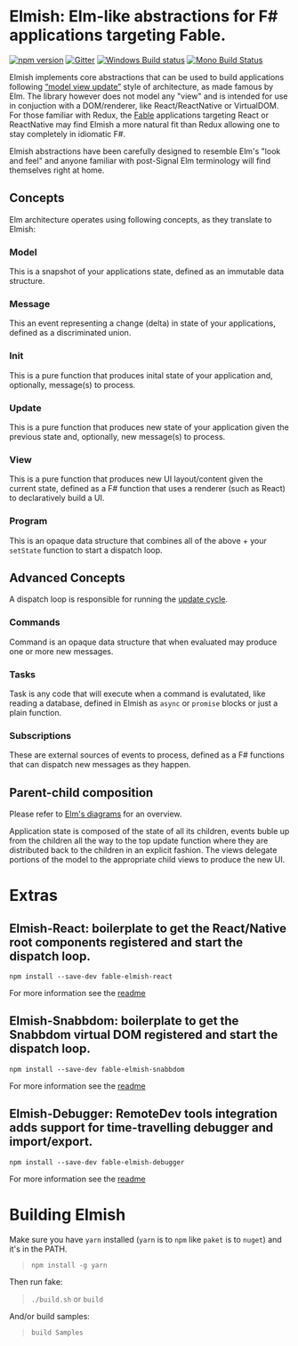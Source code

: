 Elmish: Elm-like abstractions for F# applications targeting Fable.
=======

[![npm version](https://badge.fury.io/js/fable-elmish.svg)](https://badge.fury.io/js/fable-elmish)
[![Gitter](https://badges.gitter.im/gitterHQ/gitter.svg)](https://gitter.im/fable-compiler/Fable)
[![Windows Build status](https://ci.appveyor.com/api/projects/status/fdb2fxf2h9bd719r?svg=true)](https://ci.appveyor.com/project/et1975/fable-elmish)
[![Mono Build Status](https://travis-ci.org/fable-compiler/fable-elmish.svg "Mono Build Status")](https://travis-ci.org/fable-compiler/fable-elmish)


Elmish implements core abstractions that can be used to build applications following [“model view update”](http://www.elm-tutorial.org/en/02-elm-arch/01-introduction.html) style of architecture, as made famous by Elm.
The library however does not model any "view" and is intended for use in conjuction with a DOM/renderer, like React/ReactNative or VirtualDOM.
For those familiar with Redux, the [Fable](https://github.com/fable-compiler) applications targeting React or ReactNative may find Elmish a more natural fit than Redux allowing one to stay completely in idiomatic F#.

Elmish abstractions have been carefully designed to resemble Elm's "look and feel" and anyone familiar with post-Signal Elm terminology will find themselves right at home.

## Concepts

Elm architecture operates using following concepts, as they translate to Elmish:

### Model
This is a snapshot of your applications state, defined as an immutable data structure.

### Message
This an event representing a change (delta) in state of your applications, defined as a discriminated union.

### Init
This is a pure function that produces inital state of your application and, optionally, message(s) to process.

### Update
This is a pure function that produces new state of your application given the previous state and, optionally, new message(s) to process.

### View
This is a pure function that produces new UI layout/content given the current state, defined as a F# function that uses a renderer (such as React) to declaratively build a UI.

### Program
This is an opaque data structure that combines all of the above + your `setState` function to start a dispatch loop.


## Advanced Concepts
A dispatch loop is responsible for running the [update cycle](http://www.elm-tutorial.org/en/02-elm-arch/04-flow.html).

### Commands
Command is an opaque data structure that when evaluated may produce one or more new messages.

### Tasks
Task is any code that will execute when a command is evalutated, like reading a database, defined in Elmish as `async` or `promise` blocks or just a plain function.

### Subscriptions
These are external sources of events to process, defined as a F# functions that can dispatch new messages as they happen.

## Parent-child composition
Please refer to [Elm's diagrams](https://www.elm-tutorial.org/en-v01/02-elm-arch/08-composing-3.html) for an overview.

Application state is composed of the state of all its children, events buble up from the children all the way to the top update function where they are distributed back to the children in an explicit fashion.
The views delegate portions of the model to the appropriate child views to produce the new UI.


Extras
=======

## Elmish-React: boilerplate to get the React/Native root components registered and start the dispatch loop.
`npm install --save-dev fable-elmish-react`

For more information see the [readme](https://github.com/fable-compiler/fable-elmish/blob/master/src/elmish-react/README.md)

## Elmish-Snabbdom: boilerplate to get the Snabbdom virtual DOM registered and start the dispatch loop.
`npm install --save-dev fable-elmish-snabbdom`

For more information see the [readme](https://github.com/fable-compiler/fable-elmish/blob/master/src/elmish-snabddom/README.md)


## Elmish-Debugger: RemoteDev tools integration adds support for time-travelling debugger and import/export.
`npm install --save-dev fable-elmish-debugger`

For more information see the [readme](https://github.com/fable-compiler/fable-elmish/blob/master/src/elmish-debugger/README.md)


Building Elmish
=======

Make sure you have `yarn` installed (`yarn` is to `npm` like `paket` is to `nuget`) and it's in the PATH.
> `npm install -g yarn`

Then run fake:
> `./build.sh` or `build`

And/or build samples:
> `build Samples`

